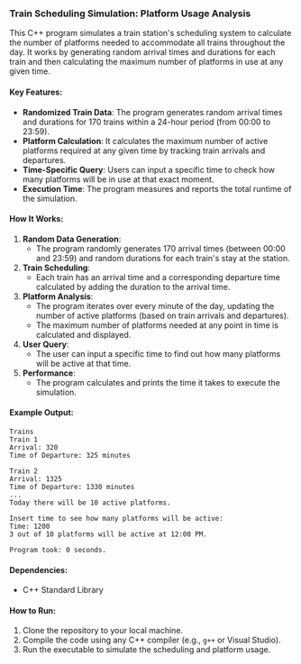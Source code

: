 ### Train Scheduling Simulation: Platform Usage Analysis

This C++ program simulates a train station's scheduling system to calculate the number of platforms needed to accommodate all trains throughout the day. It works by generating random arrival times and durations for each train and then calculating the maximum number of platforms in use at any given time.

#### Key Features:
- **Randomized Train Data**: The program generates random arrival times and durations for 170 trains within a 24-hour period (from 00:00 to 23:59).
- **Platform Calculation**: It calculates the maximum number of active platforms required at any given time by tracking train arrivals and departures.
- **Time-Specific Query**: Users can input a specific time to check how many platforms will be in use at that exact moment.
- **Execution Time**: The program measures and reports the total runtime of the simulation.

#### How It Works:
1. **Random Data Generation**: 
   - The program randomly generates 170 arrival times (between 00:00 and 23:59) and random durations for each train's stay at the station.
2. **Train Scheduling**:
   - Each train has an arrival time and a corresponding departure time calculated by adding the duration to the arrival time.
3. **Platform Analysis**:
   - The program iterates over every minute of the day, updating the number of active platforms (based on train arrivals and departures).
   - The maximum number of platforms needed at any point in time is calculated and displayed.
4. **User Query**:
   - The user can input a specific time to find out how many platforms will be active at that time.
5. **Performance**:
   - The program calculates and prints the time it takes to execute the simulation.

#### Example Output:
```
Trains
Train 1
Arrival: 320
Time of Departure: 325 minutes

Train 2
Arrival: 1325
Time of Departure: 1330 minutes
...
Today there will be 10 active platforms.

Insert time to see how many platforms will be active:
Time: 1200
3 out of 10 platforms will be active at 12:00 PM.

Program took: 0 seconds.
```

#### Dependencies:
- C++ Standard Library

#### How to Run:
1. Clone the repository to your local machine.
2. Compile the code using any C++ compiler (e.g., `g++` or Visual Studio).
3. Run the executable to simulate the scheduling and platform usage.
